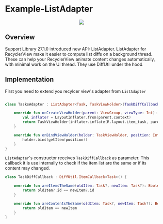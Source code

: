 # Example-ListAdapter

<p align="center">
  <img src="https://media.giphy.com/media/jyuur7gXUCfAfR4kZr/giphy.gif"/>
</p>

## Overview
[Support Library 27.1.0](https://developer.android.com/topic/libraries/support-library/revisions#27-1-0) introduced new API:  ListAdapter. ListAdapter for RecyclerView make it easier to compute list diffs on a background thread. These can help your RecyclerView animate content changes automatically, with minimal work on the UI thread. They use DiffUtil under the hood.

## Implementation
First you need to extend you recylcer view's adapter from `ListAdapter`
```kotlin

class TasksAdapter : ListAdapter<Task, TaskViewHolder>(TaskDiffCallback()) {

    override fun onCreateViewHolder(parent: ViewGroup, viewType: Int): TaskViewHolder {
        val inflater = LayoutInflater.from(parent.context)
        return TaskViewHolder(inflater.inflate(R.layout.item_task, parent, false))
    }

    override fun onBindViewHolder(holder: TaskViewHolder, position: Int) {
        holder.bind(getItem(position))
    }
}
```

`ListAdapter`'s constructor receives `TaskDiffCallback` as parameter. This callback it is use internally to check if the item list are the same or if its content may changed.

```kotlin
class TaskDiffCallback : DiffUtil.ItemCallback<Task>() {

    override fun areItemsTheSame(oldItem: Task?, newItem: Task?): Boolean {
        return oldItem?.id == newItem?.id
    }

    override fun areContentsTheSame(oldItem: Task?, newItem: Task?): Boolean {
        return oldItem == newItem
    }
}
```

